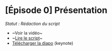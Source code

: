# [Épisode 0] Présentation

*Statut : Rédaction du script*

* ~Voir la vidéo~
* ~[Lire le script](https://github.com/SailsToDoAppTutorial/Francais/blob/master/Ep0/SCRIPT.md)~
* [Télécharger la diapo](https://github.com/SailsToDoAppTutorial/Francais/blob/master/Ep0/SailsToDoApp-Ep0.key) (keynote)